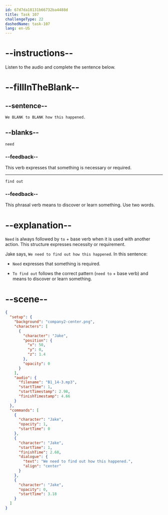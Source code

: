```yaml
---
id: 67d7da18131b66732ba4488d
title: Task 107
challengeType: 22
dashedName: task-107
lang: en-US
---
```


<!-- (audio) Jake: We need to find out how this happened. -->

# --instructions--

Listen to the audio and complete the sentence below.

# --fillInTheBlank--

## --sentence--

`We BLANK to BLANK how this happened.` 

## --blanks--

`need`

### --feedback--

This verb expresses that something is necessary or required.

---

`find out`

### --feedback--

This phrasal verb means to discover or learn something. Use two words.

# --explanation--

`Need` is always followed by `to` + base verb when it is used with another action. This structure expresses necessity or requirement.

Jake says, `We need to find out how this happened`. In this sentence:

- `Need` expresses that something is required.

- `To find out` follows the correct pattern (`need to` + base verb) and means to discover or learn something.

# --scene--

```json
{
  "setup": {
    "background": "company2-center.png",
    "characters": [
      {
        "character": "Jake",
        "position": {
          "x": 50,
          "y": 0,
          "z": 1.4
        },
        "opacity": 0
      }
    ],
    "audio": {
      "filename": "B1_14-3.mp3",
      "startTime": 1,
      "startTimestamp": 2.98,
      "finishTimestamp": 4.66
    }
  },
  "commands": [
    {
      "character": "Jake",
      "opacity": 1,
      "startTime": 0
    },
    {
      "character": "Jake",
      "startTime": 1,
      "finishTime": 2.68,
      "dialogue": {
        "text": "We need to find out how this happened.",
        "align": "center"
      }
    },
    {
      "character": "Jake",
      "opacity": 0,
      "startTime": 3.18
    }
  ]
}
```
